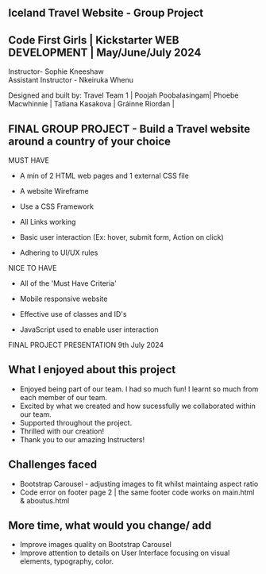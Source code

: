 ## Iceland Travel Website - Group Project

## Code First Girls |   Kickstarter   WEB DEVELOPMENT   | May/June/July 2024

Instructor- Sophie Kneeshaw  
Assistant Instructor - Nkeiruka Whenu

Designed and built by: Travel Team 1 | Poojah Poobalasingam| Phoebe Macwhinnie | Tatiana Kasakova | Gráinne Riordan |

## FINAL GROUP PROJECT - Build a Travel website around a country of your choice
    
MUST HAVE

- A min of 2 HTML web pages and 1 external CSS file

- A website Wireframe

- Use a CSS Framework

- All Links working

- Basic user interaction (Ex: hover, submit form, Action on click)

- Adhering to UI/UX rules


NICE TO HAVE

- All of the 'Must Have Criteria'

- Mobile responsive website

- Effective use of classes and ID's

- JavaScript used to enable user interaction
  
FINAL PROJECT PRESENTATION 9th July 2024

<!---WIREFRAME--->

## What I enjoyed about this project
- Enjoyed being part of our team. I had so much fun! I learnt so much from each member of our team.
- Excited by what we created and how sucessfully we collaborated within our team. 
- Supported throughout the project.
- Thrilled with our creation!
- Thank you to our amazing Instructers!

## Challenges faced
- Bootstrap Carousel - adjusting images to fit whilst maintaing aspect ratio
- Code error on footer page 2 | the same footer code works on main.html & aboutus.html

## More time, what would you change/ add 
- Improve images quality on  Bootstrap Carousel
- Improve attention to details on User Interface focusing on visual elements, typography, color.
